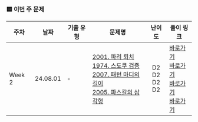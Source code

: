 ### 🟨 이번 주 문제

|    주차    | 날짜                                                         | 기출 유형           | 문제명                                                       | 난이도                                                       | 풀이 링크                       |
| ------- | ------------------------------------------------------------ | ------------------- | ------------------------------------------------------------ | :------------------------------------------------------------: | ------------------------------- |
| Week 2 | 24.08.01 |    - <br/>    | [2001. 파리 퇴치](https://swexpertacademy.com/main/code/problem/problemDetail.do?contestProbId=AV5PzOCKAigDFAUq)<br/> [1974. 스도쿠 검증](https://swexpertacademy.com/main/code/problem/problemDetail.do?contestProbId=AV5Psz16AYEDFAUq)<br/> [2007. 패턴 마디의 길이](https://swexpertacademy.com/main/code/problem/problemDetail.do?contestProbId=AV5P1kNKAl8DFAUq)<br/> [2005. 파스칼의 삼각형](https://swexpertacademy.com/main/code/problem/problemDetail.do?contestProbId=AV5P0-h6Ak4DFAUq)<br/> | D2 <br/> D2 <br/> D2 <br/> D2 <br/> | <a href="./SWEA_D2_2001_파리퇴치">바로가기</a><br/><a href="./SWEA_D2_1974_스도쿠검증">바로가기</a><br/><a href="./SWEA_D2_2007_패턴마디의길이">바로가기</a><br/><a href="./SWEA_D2_2005_파스칼의삼각형">바로가기</a><br/> |
